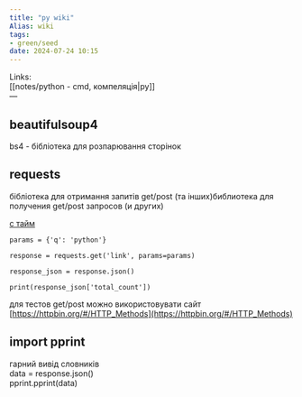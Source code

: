 ```yaml
---
title: "py wiki"
Alias: wiki
tags:
- green/seed
date: 2024-07-24 10:15
---
```

Links:  
[[notes/python - cmd, компеляція|py]]  
—

## beautifulsoup4
bs4 - бібліотека для розпарювання сторінок

## requests
бібліотека для отримання запитів get/post (та інших)библиотека для получения get/post запросов (и других)

[c тайм](https://youtu.be/XwDlcW_WsmU?si=1G3y0YP7nQNhSzse&t=504)

```
params = {'q': 'python'}

response = requests.get('link', params=params)

response_json = response.json()

print(response_json['total_count'])
```

для тестов get/post можно використовувати сайт [https://httpbin.org/#/HTTP_Methods](https://httpbin.org/#/HTTP_Methods)

## import pprint
гарний вивід словників  
data = response.json()  
pprint.pprint(data)

